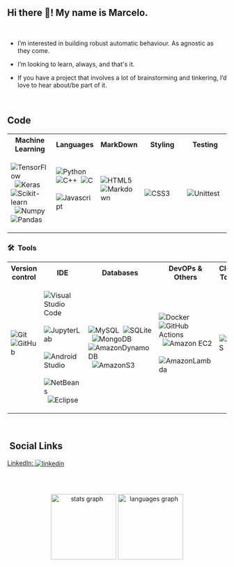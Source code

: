 <h2 align="left">Hi there 👋! My name is Marcelo. </h2>
<br>

- I’m interested in building robust automatic behaviour. As agnostic as they come.

- I’m looking to learn, always, and that's it.

- If you have a project that involves a lot of brainstorming and tinkering, I’d love to hear about/be part of it.

<br>

## Code

<table>
<tr>
<th> Machine Learning </th>
<th> Languages </th>
<th> MarkDown </th>
<th> Styling </th>
<th> Testing </th>
</tr>
<tr>
<td>

![TensorFlow](https://img.shields.io/badge/TensorFlow-%23FF6F00.svg?style=for-the-badge&logo=TensorFlow&logoColor=white)&nbsp;
![Keras](https://img.shields.io/badge/Keras-%23D00000.svg?style=for-the-badge&logo=Keras&logoColor=white)&nbsp;
![Scikit-learn](https://img.shields.io/badge/scikit--learn-%23F7931E.svg?style=for-the-badge&logo=scikit-learn&logoColor=white)&nbsp;
![Numpy](https://img.shields.io/badge/numpy-%23013243.svg?style=for-the-badge&logo=numpy&logoColor=white)&nbsp;
![Pandas](https://img.shields.io/badge/pandas-%23150458.svg?style=for-the-badge&logo=pandas&logoColor=white)&nbsp;

</td>
<td>
  
![Python](https://img.shields.io/badge/python-3670A0?style=for-the-badge&logo=python&logoColor=ffdd54)&nbsp;
![C++](https://img.shields.io/badge/-%2300599C.svg?style=for-the-badge&logo=c%2B%2B&logoColor=white)&nbsp;
![C](https://img.shields.io/badge/-00599C.svg?style=for-the-badge&logo=c&logoColor=white)&nbsp;
![Javascript](https://img.shields.io/badge/javascript-%23323330.svg?style=for-the-badge&logo=javascript&logoColor=%23F7DF1E)&nbsp;

</td>
<td>
    
![HTML5](https://img.shields.io/badge/html5-%23E34F26.svg?style=for-the-badge&logo=html5&logoColor=white)&nbsp;
![Markdown](https://img.shields.io/badge/markdown-%23000000.svg?style=for-the-badge&logo=markdown&logoColor=white)&nbsp;
   
 </td>
  
<td width=90px> 
  
![CSS3](https://img.shields.io/badge/css3-%231572B6.svg?style=for-the-badge&logo=css3&logoColor=white)&nbsp;

</td>

 <td width=90px>

![Unittest](https://img.shields.io/badge/unittest-%23007EC6.svg?style=for-the-badge&logo=unittest&logoColor=white)&nbsp;
 
 </td>

</tr>
</table>

### 🛠 &nbsp;Tools 


<table>
<tr>
<th> Version control </th>
<th> IDE </th>
<th> Databases </th>
<th> DevOPs & Others </th>
<th> Cloud Tools </th>
</tr>
<tr>

<td>
  
![Git](https://img.shields.io/badge/git-%23F05033.svg?style=for-the-badge&logo=git&logoColor=white)&nbsp;
![GitHub](https://img.shields.io/badge/github-%23121011.svg?style=for-the-badge&logo=github&logoColor=white)&nbsp;

</td>
  
<td>
  
![Visual Studio Code](https://img.shields.io/badge/VSCode-0078d7.svg?style=for-the-badge&logo=visual-studio-code&logoColor=white)&nbsp;
![JupyterLab](https://img.shields.io/badge/jupyter-%23FA0F00.svg?style=for-the-badge&logo=jupyter&logoColor=white)&nbsp;
![Android Studio](https://img.shields.io/badge/Android%20Studio-3DDC84.svg?style=for-the-badge&logo=android-studio&logoColor=white)&nbsp;
![NetBeans](https://img.shields.io/badge/netbeans-1B6AC6.svg?style=for-the-badge&logo=apache-netbeans-ide&logoColor=white)&nbsp;
![Eclipse](https://img.shields.io/badge/Eclipse-FE7A16.svg?style=for-the-badge&logo=eclipse&logoColor=white)&nbsp;

</td>

<td>
  
![MySQL](https://img.shields.io/badge/mysql-%2300f.svg?style=for-the-badge&logo=mysql&logoColor=white)&nbsp;
![SQLite](https://img.shields.io/badge/sqlite-%2307405e.svg?style=for-the-badge&logo=sqlite&logoColor=white)&nbsp;
![MongoDB](https://img.shields.io/badge/MongoDB-%234ea94b.svg?style=for-the-badge&logo=mongodb&logoColor=white)&nbsp;
![AmazonDynamoDB](https://img.shields.io/badge/Amazon%20DynamoDB-4053D6?style=for-the-badge&logo=Amazon%20DynamoDB&logoColor=white)&nbsp;
![AmazonS3](https://img.shields.io/badge/Amazon%20S3-004880?style=for-the-badge&logo=Amazon%20S3&logoColor=white)&nbsp;

</td>


  
<td>
  
![Docker](https://img.shields.io/badge/docker-%230db7ed.svg?style=for-the-badge&logo=docker&logoColor=white)&nbsp;
![GitHub Actions](https://img.shields.io/badge/github%20actions-%232671E5.svg?style=for-the-badge&logo=githubactions&logoColor=white)&nbsp;
![Amazon EC2](https://img.shields.io/badge/Amazon%20EC2-232F3E?style=for-the-badge&logo=Amazon%20EC2&logoColor=white)&nbsp;
![AmazonLambda](https://img.shields.io/badge/Amazon%20Lambda-232F3E?style=for-the-badge&logo=Amazon%20Lambda&logoColor=white)&nbsp;

</td>

<td width=90px>
  
![AWS](https://img.shields.io/badge/AWS-%23FF9900.svg?style=for-the-badge&logo=amazon-aws&logoColor=white)&nbsp;
  
</td>
 
</tr>
</table>


<br>

##  &nbsp;Social Links
<a href="https://www.linkedin.com/in/marc-dom/" target="_blank">
  LinkedIn: <img align="center" src="https://img.shields.io/badge/-Marc%20Dom-05122A?style=flat&logo=linkedin" alt="linkedin"/>
</a>

<br><br>
<div align="center">
  <img src="https://github-readme-stats-1-lime.vercel.app/api?hide_title=false&hide_rank=false&show_icons=true&include_all_commits=true&count_private=true&disable_animations=false&theme=dracula&locale=en&hide_border=false&username=MarFerDom" height="150" alt="stats graph" />
  <img src="https://github-readme-stats-1-lime.vercel.app/api/top-langs?locale=en&hide_title=false&layout=compact&card_width=320&langs_count=5&theme=dracula&hide_border=false&username=MarFerDom" height="150" alt="languages graph" />
</div>
